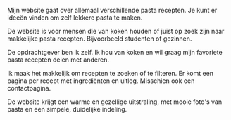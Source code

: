 Mijn website gaat over allemaal verschillende pasta recepten. 
Je kunt er ideeën vinden om zelf lekkere pasta te maken.

De website is voor mensen die van koken houden of juist op zoek zijn naar makkelijke pasta recepten. 
Bijvoorbeeld studenten of gezinnen.

De opdrachtgever ben ik zelf. 
Ik hou van koken en wil graag mijn favoriete pasta recepten delen met anderen.

Ik maak het makkelijk om recepten te zoeken of te filteren. 
Er komt een pagina per recept met ingrediënten en uitleg. 
Misschien ook een contactpagina.

De website krijgt een warme en gezellige uitstraling, met mooie foto's van pasta en een simpele, duidelijke indeling.